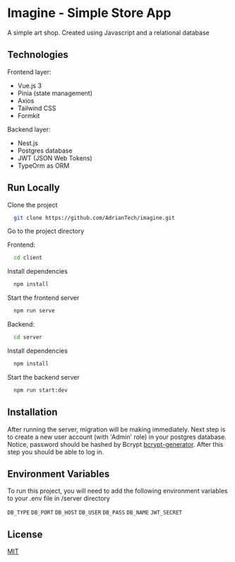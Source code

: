 
# Imagine - Simple Store App

A simple art shop. Created using Javascript and a relational database

## Technologies
Frontend layer:
- Vue.js 3
- Pinia (state management)
- Axios
- Tailwind CSS
- Formkit

Backend layer:
- Nest.js
- Postgres database
- JWT (JSON Web Tokens)
- TypeOrm as ORM


## Run Locally

Clone the project

```bash
  git clone https://github.com/AdrianTech/imagine.git
```

Go to the project directory

Frontend:

```bash
  cd client
```

Install dependencies

```bash
  npm install
```

Start the frontend server

```bash
  npm run serve
```
Backend:

```bash
  cd server
```

Install dependencies

```bash
  npm install
```

Start the backend server

```bash
  npm run start:dev
```

## Installation

After running the server, migration will be making immediately. Next step is to create a new user account (with 'Admin' role) in your postgres database. Notice, password should be hashed
by Bcrypt [bcrypt-generator](https://bcrypt-generator.com). After this step you should be able to log in.

    
## Environment Variables

To run this project, you will need to add the following environment variables to your .env file in /server directory

`DB_TYPE`
`DB_PORT`
`DB_HOST`
`DB_USER`
`DB_PASS`
`DB_NAME`
`JWT_SECRET`
## License

[MIT](https://choosealicense.com/licenses/mit/)